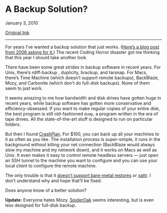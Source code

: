 A Backup Solution?
==================

January 3, 2010

[Original link](http://www.aaronsw.com/weblog/backup2009)

* * * * *

For years I’ve wanted a backup solution that just works. ([Here’s a blog
post from 2006 asking for
it.](http://www.aaronsw.com/weblog/lazybackup)) The recent Coding Horror
disaster got me thinking that this year I should take another look.

There have been some great strides in backup software in recent years.
For Unix, there’s rdiff-backup , duplicity, brackup, and tarsnap. For
Macs, there’s Time Machine (which doesn’t support remote backups),
BackBlaze, Mozy, and Carbonite (which don’t do full-disk backups). None
of them seem to just work.

It seems amazing to me how bandwidth and disk drives have gotten huge in
recent years, while backup software has gotten more conservative and
efficiency-obsessed. If you want to make regular copies of your entire
disk, the best program is still old-fashioned `dump`, a program written
in the era of tape drives. All the state-of-the-art stuff is designed to
run on particular folders.

But then I found
[CrashPlan](http://b9.crashplan.com/consumer/index.html). For \$100, you
can back up all your machines to it as often as you like. The
installation process is super-simple, it runs in the background without
killing your net connection (BackBlaze would always slow my machine and
my network down), and it works on Macs as well as Unix. It even makes it
easy to control remote headless servers — just open an SSH tunnel to the
machine you want to configure and you can use your local client to
configure the remote machine.

The only trouble is that it [doesn’t support bare-metal
restores](https://crashplan.zendesk.com/forums/30387/entries/29297) or
[xattr](http://support.crashplan.com/doku.php/articles/supported_metadata).
I don’t understand why and hope that’ll be fixed.

Does anyone know of a better solution?

**Update:** Everyone hates Mozy. [SpiderOak](https://spideroak.com/)
seems interesting, but is even less designed for full-disk backup.
